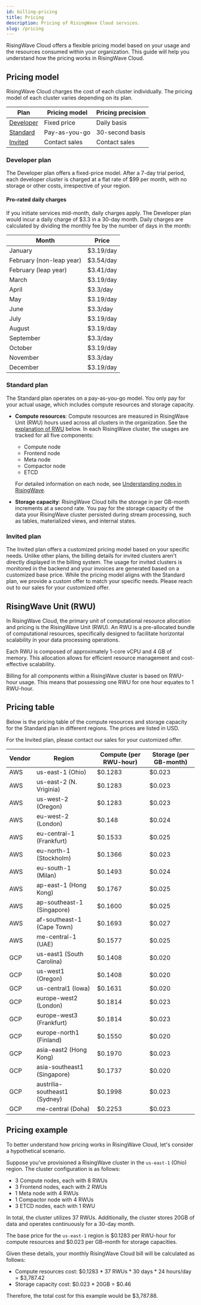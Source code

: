 ```yaml
---
id: billing-pricing
title: Pricing
description: Pricing of RisingWave Cloud services.
slug: /pricing
---
```


RisingWave Cloud offers a flexible pricing model based on your usage and the resources consumed within your organization. This guide will help you understand how the pricing works in RisingWave Cloud.

## Pricing model

RisingWave Cloud charges the cost of each cluster individually. The pricing model of each cluster varies depending on its plan.

| Plan | Pricing model | Pricing precision |
| --- | --- | --- |
| [Developer](#developer-plan) | Fixed price | Daily basis |
| [Standard](#standard-plan) | Pay-as-you-go | 30-second basis |
| [Invited](#invited-plan) | Contact sales | Contact sales |

### Developer plan

The Developer plan offers a fixed-price model. After a 7-day trial period, each developer cluster is charged at a flat rate of $99 per month, with no storage or other costs, irrespective of your region. 

#### Pro-rated daily charges

If you initiate services mid-month, daily charges apply. The Developer plan would incur a daily charge of $3.3 in a 30-day month. Daily charges are calculated by dividing the monthly fee by the number of days in the month:

| Month | Price |
| --- | --- |
| January | $3.19/day |
| February (non-leap year) | $3.54/day |
| February (leap year) | $3.41/day |
| March | $3.19/day |
| April | $3.3/day |
| May | $3.19/day |
| June | $3.3/day |
| July | $3.19/day |
| August | $3.19/day |
| September | $3.3/day |
| October | $3.19/day |
| November | $3.3/day |
| December | $3.19/day |

### Standard plan

The Standard plan operates on a pay-as-you-go model. You only pay for your actual usage, which includes compute resources and storage capacity.

- **Compute resources**: Compute resources are measured in RisingWave Unit (RWU) hours used across all clusters in the organization. See the [explanation of RWU](#risingwave-unit-rwu) below. In each RisingWave cluster, the usages are tracked for all five components:

    - Compute node
    - Frontend node
    - Meta node
    - Compactor node
    - ETCD

    For detailed information on each node, see [Understanding nodes in RisingWave](/cluster-choose-a-cluster-plan.md#understanding-nodes-in-risingwave).

- **Storage capacity**: RisingWave Cloud bills the storage in per GB-month increments at a second rate. You pay for the storage capacity of the data your RisingWave cluster persisted during stream processing, such as tables, materialized views, and internal states.

### Invited plan

The Invited plan offers a customized pricing model based on your specific needs. Unlike other plans, the billing details for invited clusters aren't directly displayed in the billing system. The usage for invited clusters is monitored in the backend and your invoices are generated based on a customized base price. While the pricing model aligns with the Standard plan, we provide a custom offer to match your specific needs. Please reach out to our sales for your customized offer.

## RisingWave Unit (RWU)

In RisingWave Cloud, the primary unit of computational resource allocation and pricing is the RisingWave Unit (RWU). An RWU is a pre-allocated bundle of computational resources, specifically designed to facilitate horizontal scalability in your data processing operations.

Each RWU is composed of approximately 1-core vCPU and 4 GB of memory. This allocation allows for efficient resource management and cost-effective scalability.

Billing for all components within a RisingWave cluster is based on RWU-hour usage. This means that possessing one RWU for one hour equates to 1 RWU-hour.

## Pricing table

Below is the pricing table of the compute resources and storage capacity for the Standard plan in different regions. The prices are listed in USD.

For the Invited plan, please contact our sales for your customized offer.

| Vendor | Region | Compute (per RWU-hour) | Storage (per GB-month) |
| --- | --- | --- | --- |
| AWS | us-east-1 (Ohio) | $0.1283  | $0.023 |
| AWS | us-east-2 (N. Vriginia) | $0.1283  | $0.023 |
| AWS | us-west-2 (Oregon) | $0.1283  | $0.023 |
| AWS | eu-west-2 (London) | $0.148  | $0.024 |
| AWS | eu-central-1 (Frankfurt) | $0.1533  | $0.025 |
| AWS | eu-north-1 (Stockholm) | $0.1366  | $0.023 |
| AWS | eu-south-1 (Milan) | $0.1493  | $0.024 |
| AWS | ap-east-1 (Hong Kong) | $0.1767  | $0.025 |
| AWS | ap-southeast-1 (Singapore) | $0.1600  | $0.025 |
| AWS | af-southeast-1 (Cape Town) | $0.1693  | $0.027 |
| AWS | me-central-1 (UAE) | $0.1577  | $0.025 |
| GCP | us-east1 (South Carolina) | $0.1408  | $0.020 |
| GCP | us-west1 (Oregon) | $0.1408  | $0.020 |
| GCP | us-central1 (Iowa) | $0.1631  | $0.020 |
| GCP | europe-west2 (London) | $0.1814  | $0.023 |
| GCP | europe-west3 (Frankfurt) | $0.1814  | $0.023 |
| GCP | europe-north1 (Finland) | $0.1550 | $0.020 |
| GCP | asia-east2 (Hong Kong) | $0.1970 | $0.023 |
| GCP | asia-southeast1 (Singapore) | $0.1737 | $0.020 |
| GCP | austrilia-southeast1 (Sydney) | $0.1998 | $0.023 |
| GCP | me-central (Doha) | $0.2253 | $0.023 |

## Pricing example

To better understand how pricing works in RisingWave Cloud, let's consider a hypothetical scenario. 

Suppose you've provisioned a RisingWave cluster in the `us-east-1` (Ohio) region. The cluster configuration is as follows:

- 3 Compute nodes, each with 8 RWUs
- 3 Frontend nodes, each with 2 RWUs
- 1 Meta node with 4 RWUs
- 1 Compactor node with 4 RWUs
- 3 ETCD nodes, each with 1 RWU

In total, the cluster utilizes 37 RWUs. Additionally, the cluster stores 20GB of data and operates continuously for a 30-day month.

The base price for the `us-east-1` region is $0.1283 per RWU-hour for compute resources and $0.023 per GB-month for storage capacities.

Given these details, your monthly RisingWave Cloud bill will be calculated as follows:

- Compute resources cost: $0.1283 * 37 RWUs * 30 days * 24 hours/day = $3,787.42
- Storage capacity cost: $0.023 * 20GB = $0.46

Therefore, the total cost for this example would be $3,787.88.